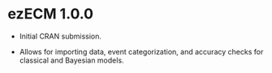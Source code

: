 # ezECM 1.0.0

* Initial CRAN submission.

* Allows for importing data, event categorization, and accuracy checks for classical and Bayesian models.
